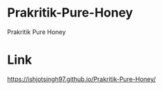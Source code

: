# Prakritik-Pure-Honey
Prakritik Pure Honey

# Link
https://ishjotsingh97.github.io/Prakritik-Pure-Honey/
